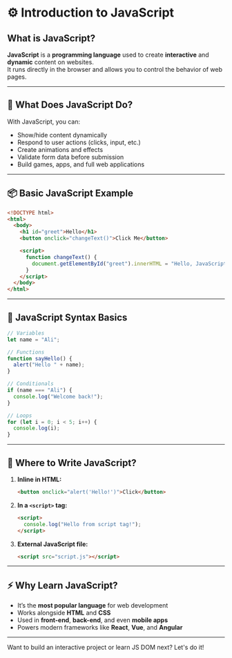 
# ⚙️ Introduction to JavaScript

## What is JavaScript?

**JavaScript** is a **programming language** used to create **interactive** and **dynamic** content on websites.  
It runs directly in the browser and allows you to control the behavior of web pages.

---

## 🚀 What Does JavaScript Do?

With JavaScript, you can:
- Show/hide content dynamically
- Respond to user actions (clicks, input, etc.)
- Create animations and effects
- Validate form data before submission
- Build games, apps, and full web applications

---

## 📦 Basic JavaScript Example

```html
<!DOCTYPE html>
<html>
  <body>
    <h1 id="greet">Hello</h1>
    <button onclick="changeText()">Click Me</button>

    <script>
      function changeText() {
        document.getElementById("greet").innerHTML = "Hello, JavaScript!";
      }
    </script>
  </body>
</html>
```

---

## 🧱 JavaScript Syntax Basics

```javascript
// Variables
let name = "Ali";

// Functions
function sayHello() {
  alert("Hello " + name);
}

// Conditionals
if (name === "Ali") {
  console.log("Welcome back!");
}

// Loops
for (let i = 0; i < 5; i++) {
  console.log(i);
}
```

---

## 🎯 Where to Write JavaScript?

1. **Inline in HTML:**
   ```html
   <button onclick="alert('Hello!')">Click</button>
   ```

2. **In a `<script>` tag:**
   ```html
   <script>
     console.log("Hello from script tag!");
   </script>
   ```

3. **External JavaScript file:**
   ```html
   <script src="script.js"></script>
   ```

---

## ⚡ Why Learn JavaScript?

- It’s the **most popular language** for web development
- Works alongside **HTML** and **CSS**
- Used in **front-end**, **back-end**, and even **mobile apps**
- Powers modern frameworks like **React**, **Vue**, and **Angular**

---

Want to build an interactive project or learn JS DOM next? Let's do it!

